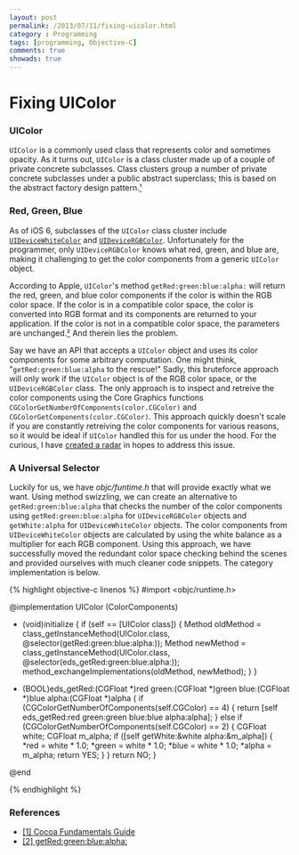 ```yaml
---
layout: post
permalink: /2013/07/11/fixing-uicolor.html
category : Programming
tags: [programming, Objective-C]
comments: true
showads: true
---
```


# Fixing UIColor

### UIColor

`UIColor` is a commonly used class that represents color and sometimes opacity. As it turns out, `UIColor` is a class cluster made up of a couple of private concrete subclasses. 
Class clusters group a number of private concrete subclasses under a public abstract superclass; this is based on the abstract factory design pattern.[¹](http://developer.apple.com/library/mac/#documentation/Cocoa/Conceptual/CocoaFundamentals/CocoaObjects/CocoaObjects.html#//apple_ref/doc/uid/TP40002974-CH4-SW34)

### Red, Green, Blue

As of iOS 6, subclasses of the `UIColor` class cluster include [`UIDeviceWhiteColor`](https://github.com/nst/iOS-Runtime-Headers/blob/master/Frameworks/UIKit.framework/UIDeviceWhiteColor.h) 
and [`UIDeviceRGBColor`](https://github.com/nst/iOS-Runtime-Headers/blob/master/Frameworks/UIKit.framework/UIDeviceRGBColor.h). 
Unfortunately for the programmer, only `UIDeviceRGBColor` knows what red, green, and blue are, making it challenging to get the color components from a generic `UIColor` object.

According to Apple, `UIColor`'s method `getRed:green:blue:alpha:` will return the red, green, and blue color components if the color is within the RGB color space. 
If the color is in a compatible color space, the color is converted into RGB format and its components are returned to your application. 
If the color is not in a compatible color space, the parameters are unchanged.[²](http://developer.apple.com/library/ios/#documentation/UIKit/Reference/UIColor_Class/Reference/Reference.html#//apple_ref/occ/instm/UIColor/getRed:green:blue:alpha:) 
And therein lies the problem.

Say we have an API that accepts a `UIColor` object and uses its color components for some arbitrary computation. One might think, "`getRed:green:blue:alpha` to the rescue!" 
Sadly, this bruteforce approach will only work if the `UIColor` object is of the RGB color space, or the `UIDeviceRGBColor` class. The only approach is to inspect and retreive 
the color components using the Core Graphics functions `CGColorGetNumberOfComponents(color.CGColor)` and `CGColorGetComponents(color.CGColor)`. This approach quickly doesn't scale if you 
are constantly retreiving the color components for various reasons, so it would be ideal if `UIColor` handled this for us under the hood. For the curious, I have 
[created a radar](http://openradar.appspot.com/radar?id=3114410) in hopes to address this issue.

### A Universal Selector

Luckily for us, we have _objc/funtime.h_ that will provide exactly what we want. Using method swizzling, we can create an alternative to `getRed:green:blue:alpha` that 
checks the number of the color components using `getRed:green:blue:alpha` for `UIDeviceRGBColor` objects and `getWhite:alpha` for `UIDeviceWhiteColor` objects. The color 
components from `UIDeviceWhiteColor` objects are calculated by using the white balance as a multiplier for each RGB component. Using this approach, we have successfully 
moved the redundant color space checking behind the scenes and provided ourselves with much cleaner code snippets. The category implementation is below.

{% highlight objective-c linenos %}
#import <objc/runtime.h>

@implementation UIColor (ColorComponents)

+ (void)initialize
{
    if (self == [UIColor class])
    {
        Method oldMethod = class_getInstanceMethod(UIColor.class, @selector(getRed:green:blue:alpha:));
        Method newMethod = class_getInstanceMethod(UIColor.class, @selector(eds_getRed:green:blue:alpha:));
        method_exchangeImplementations(oldMethod, newMethod);
    }
}

- (BOOL)eds_getRed:(CGFloat *)red green:(CGFloat *)green blue:(CGFloat *)blue alpha:(CGFloat *)alpha
{
    if (CGColorGetNumberOfComponents(self.CGColor) == 4) {
        return [self eds_getRed:red green:green blue:blue alpha:alpha];
    }
    else if (CGColorGetNumberOfComponents(self.CGColor) == 2) {
        CGFloat white;
        CGFloat m_alpha;
        if ([self getWhite:&white alpha:&m_alpha]) {
            *red = white * 1.0;
            *green = white * 1.0;
            *blue = white * 1.0;
            *alpha = m_alpha;
            return YES;
        }
    }
    return NO;
}

@end

{% endhighlight %}


### References

* [[1] Cocoa Fundamentals Guide](http://developer.apple.com/library/mac/#documentation/Cocoa/Conceptual/CocoaFundamentals/CocoaObjects/CocoaObjects.html#//apple_ref/doc/uid/TP40002974-CH4-SW34)
* [[2] getRed:green:blue:alpha:](http://developer.apple.com/library/ios/#documentation/UIKit/Reference/UIColor_Class/Reference/Reference.html#//apple_ref/occ/instm/UIColor/getRed:green:blue:alpha:)